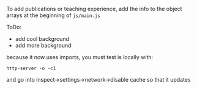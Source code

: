 To add publications or teaching experience, add the info to the object arrays at the beginning of `js/main.js`

ToDo:
- add cool background
- add more background


because it now uses imports, you must test is locally with:
```
http-server -o -c1
```
and go into inspect->settings->network->disable cache so that it updates 

